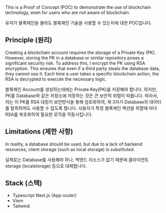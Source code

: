 This is a Proof of Concept (POC) to demonstrate the use of blockchain technology, even for users who are not aware of blockchain.  


유저가 블록체인을 몰라도 블록체인 기술을 사용할 수 있는지에 대한 POC입니다.

## Principle (원리)
Creating a blockchain account requires the storage of a Private Key (PK). However, storing the PK in a database or similar repository poses a significant security risk. To address this, I encrypt the PK using RSA encryption. This ensures that even if a third party steals the database data, they cannot use it. Each time a user takes a specific blockchain action, the RSA is decrypted to execute the necessary logic. 

블록체인 Account를 생성하는데에는 Private Key(PK)를 저장해야 합니다. 하지만, PK를 Database와 같은 저장소에 저장하는 것은 큰 보안적 위험이 따릅니다. 따라서, 저는 이 PK를 RSA 대칭키 보안방식을 통해 암호화하여, 제 3자가 Database의 데이터를 탈취하여도 사용할 수 없도록 합니다. 사용자가 특정 블록체인 액션을 취할때 마다 RSA를 복호화하여 필요한 로직을 작동시킵니다.

## Limitations (제한 사항)
In reality, a database should be used, but due to a lack of backend resources, client storage (such as local storage) is substituted.  

실제로는 Database를 사용해야 하나, 백엔드 리소스가 없기 때문에 클라이언트 storage (localstorage) 등으로 대체합니다.

## Stack (스택)
- Typescript Next.js (App router)
- Viem
- Tailwind
